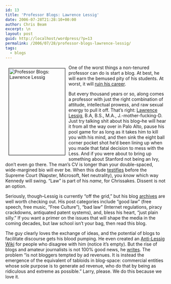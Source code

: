 ```yaml
---
id: 13
title: 'Professor Blogs: Lawrence Lessig'
date: 2006-07-28T21:28:10+00:00
author: Chris Beam
excerpt: \n
layout: post
guid: http://localhost/wordpress/?p=13
permalink: /2006/07/28/professor-blogs-lawrence-lessig/
tags:
  - blogs
---
```

<img width="176" vspace="10" hspace="10" height="271" border="1" align="left" src="http://www.ivygateblog.com/wp-content/uploads/2006/07/lessig-thinking-thumb.jpg" alt="Professor Blogs: Lawrence Lessig" />

One of the worst things a non-tenured professor can do is start a blog. At best, he will earn the bemused pity of his students. At worst, it will [ruin his career](http://www.juancole.com/).

But every thousand years or so, along comes a professor with just the right combination of attitude, intellectual prowess, and raw sexual energy to pull it off. That&#8217;s right: [Lawrence Lessig](http://www.lessig.org/blog/), B.A, B.S., M.A., J.-mother-fucking-D. Just try talking shit about his blog&#8211;he will hear it from all the way over in Palo Alto, pause his pool game for as long as it takes him to kill you with his mind, and then sink the eight ball corner pocket shot he&#8217;d been lining up when you made that fatal decision to mess with the Less. And if you were about to bring up something about Stanford not being an Ivy, don&#8217;t even go there. The man&#8217;s CV is longer than your double-spaced, wide-margined bio will ever be. When this dude [testifies](http://www.lessig.org/content/testimony/) before the Supreme Court (Napster, Microsoft, Net neutrality), you _know_ which way Kennedy will swing. &#8220;Law&#8221; is part of his _name_, for Chrissakes. Dissent is not an option.

Seriously, though&#8211;Lessig is currently &#8220;off the grid,&#8221; but his blog [archives](http://www.lessig.org/blog/archives/) are well worth checking out. His post categories include &#8220;good law&#8221; (free speech, free music, &#8220;Free Culture&#8221;), &#8220;bad law&#8221; (Internet regulations, piracy crackdowns, antiquated patent systems), and, bless his heart, &#8220;just plain silly.&#8221; If you want a primer on the issues that will shape the media in the coming decades, but law school isn&#8217;t your bag, then read this blog.&nbsp;

The guy clearly loves the exchange of ideas, and the potential of blogs to facilitate discourse gets his blood pumping. He even created an [Anti-Lessig Wiki](http://wiki.lessig.org/index.php/Anti-Lessig_Reader) for people who disagree with him (notice it&#8217;s empty). But the rise of blogs and amateur journalists is not 100% good news, he [writes](http://www.lessig.org/blog/archives/002926.shtml). The problem &#8220;is not bloggers tempted by ad revenues. It is instead the emergence of the equivalent of tabloids in blog-space: commercial entities whose sole purpose is to generate ad revenue, who do that by being as ridiculous and extreme as possible.&#8221; Larry, please. We do this because we love it.